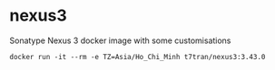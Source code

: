 # nexus3
Sonatype Nexus 3 docker image with some customisations

    docker run -it --rm -e TZ=Asia/Ho_Chi_Minh t7tran/nexus3:3.43.0
